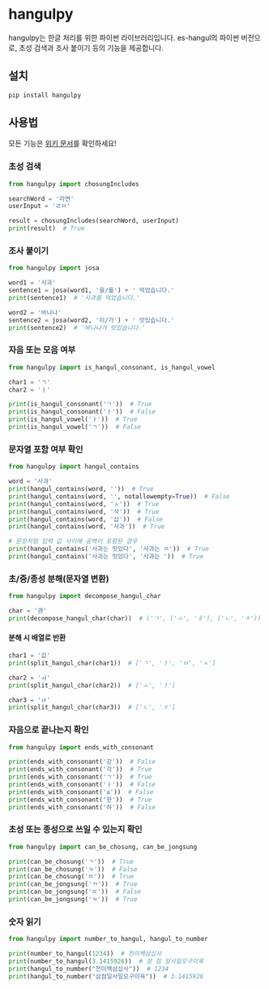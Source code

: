 # hangulpy

hangulpy는 한글 처리를 위한 파이썬 라이브러리입니다. es-hangul의 파이썬 버전으로, 초성 검색과 조사 붙이기 등의 기능을 제공합니다.

## 설치

```bash
pip install hangulpy
```

## 사용법

모든 기능은 [위키 문서](https://wiki.uiharu.dev/w/hangulpy)를 확인하세요!

### 초성 검색

```python
from hangulpy import chosungIncludes

searchWord = '라면'
userInput = 'ㄹㅁ'

result = chosungIncludes(searchWord, userInput)
print(result)  # True
```

### 조사 붙이기

```python
from hangulpy import josa

word1 = '사과'
sentence1 = josa(word1, '을/를') + ' 먹었습니다.'
print(sentence1)  # '사과를 먹었습니다.'

word2 = '바나나'
sentence2 = josa(word2, '이/가') + ' 맛있습니다.'
print(sentence2)  # '바나나가 맛있습니다.'
```

### 자음 또는 모음 여부

```python
from hangulpy import is_hangul_consonant, is_hangul_vowel

char1 = 'ㄱ'
char2 = 'ㅏ'

print(is_hangul_consonant('ㄱ'))  # True
print(is_hangul_consonant('ㅏ'))  # False
print(is_hangul_vowel('ㅏ'))  # True
print(is_hangul_vowel('ㄱ'))  # False
```

### 문자열 포함 여부 확인

```python
from hangulpy import hangul_contains

word = '사과'
print(hangul_contains(word, ''))  # True
print(hangul_contains(word, '', notallowempty=True))  # False
print(hangul_contains(word, 'ㅅ'))  # True
print(hangul_contains(word, '삭'))  # True
print(hangul_contains(word, '삽'))  # False
print(hangul_contains(word, '사과'))  # True

# 문장처럼 입력 값 사이에 공백이 포함된 경우
print(hangul_contains('사과는 맛있다', '사과는 ㅁ'))  # True
print(hangul_contains('사과는 맛있다', '사과는 '))  # True
```

### 초/중/종성 분해(문자열 변환)
```python
from hangulpy import decompose_hangul_char

char = '괜'
print(decompose_hangul_char(char))  # ('ㄱ', ('ㅗ', 'ㅐ'), ('ㄴ', 'ㅈ'))
```

#### 분해 시 배열로 반환
```python
char1 = '값'
print(split_hangul_char(char1))  # ['ㄱ', 'ㅏ', 'ㅂ', 'ㅅ']

char2 = 'ㅘ'
print(split_hangul_char(char2))  # ['ㅗ', 'ㅏ']

char3 = 'ㄵ'
print(split_hangul_char(char3))  # ['ㄴ', 'ㅈ']
```

### 자음으로 끝나는지 확인
```python
from hangulpy import ends_with_consonant

print(ends_with_consonant('강'))  # False
print(ends_with_consonant('각'))  # True
print(ends_with_consonant('ㄱ'))  # True
print(ends_with_consonant('ㅏ'))  # False
print(ends_with_consonant('a'))  # False
print(ends_with_consonant('한'))  # True
print(ends_with_consonant('하'))  # False
```

### 초성 또는 종성으로 쓰일 수 있는지 확인
```python
from hangulpy import can_be_chosung, can_be_jongsung

print(can_be_chosung('ㄱ'))  # True
print(can_be_chosung('ㄳ'))  # False
print(can_be_chosung('ㄸ'))  # True
print(can_be_jongsung('ㄲ'))  # True
print(can_be_jongsung('ㄸ'))  # False
print(can_be_jongsung('ㄳ'))  # True
```

### 숫자 읽기
```python
from hangulpy import number_to_hangul, hangul_to_number

print(number_to_hangul(1234))  # 천이백삼십사
print(number_to_hangul(3.1415926))  # 삼 점 일사일오구이육
print(hangul_to_number("천이백삼십사"))  # 1234
print(hangul_to_number("삼점일사일오구이육"))  # 3.1415926
```